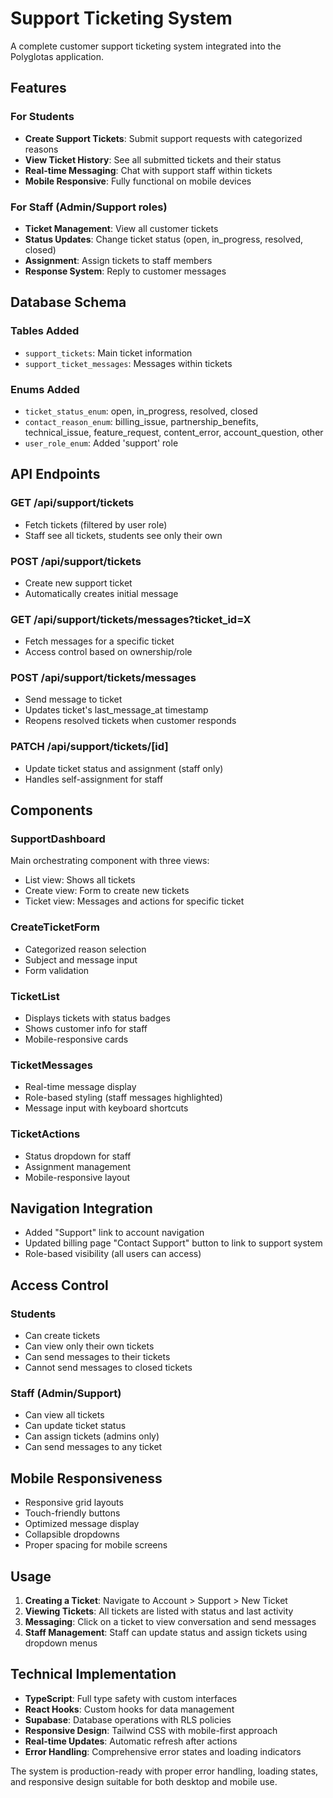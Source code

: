 # Support Ticketing System

A complete customer support ticketing system integrated into the Polyglotas application.

## Features

### For Students
- **Create Support Tickets**: Submit support requests with categorized reasons
- **View Ticket History**: See all submitted tickets and their status
- **Real-time Messaging**: Chat with support staff within tickets
- **Mobile Responsive**: Fully functional on mobile devices

### For Staff (Admin/Support roles)
- **Ticket Management**: View all customer tickets
- **Status Updates**: Change ticket status (open, in_progress, resolved, closed)
- **Assignment**: Assign tickets to staff members
- **Response System**: Reply to customer messages

## Database Schema

### Tables Added
- `support_tickets`: Main ticket information
- `support_ticket_messages`: Messages within tickets

### Enums Added
- `ticket_status_enum`: open, in_progress, resolved, closed
- `contact_reason_enum`: billing_issue, partnership_benefits, technical_issue, feature_request, content_error, account_question, other
- `user_role_enum`: Added 'support' role

## API Endpoints

### GET /api/support/tickets
- Fetch tickets (filtered by user role)
- Staff see all tickets, students see only their own

### POST /api/support/tickets
- Create new support ticket
- Automatically creates initial message

### GET /api/support/tickets/messages?ticket_id=X
- Fetch messages for a specific ticket
- Access control based on ownership/role

### POST /api/support/tickets/messages
- Send message to ticket
- Updates ticket's last_message_at timestamp
- Reopens resolved tickets when customer responds

### PATCH /api/support/tickets/[id]
- Update ticket status and assignment (staff only)
- Handles self-assignment for staff

## Components

### SupportDashboard
Main orchestrating component with three views:
- List view: Shows all tickets
- Create view: Form to create new tickets
- Ticket view: Messages and actions for specific ticket

### CreateTicketForm
- Categorized reason selection
- Subject and message input
- Form validation

### TicketList
- Displays tickets with status badges
- Shows customer info for staff
- Mobile-responsive cards

### TicketMessages
- Real-time message display
- Role-based styling (staff messages highlighted)
- Message input with keyboard shortcuts

### TicketActions
- Status dropdown for staff
- Assignment management
- Mobile-responsive layout

## Navigation Integration

- Added "Support" link to account navigation
- Updated billing page "Contact Support" button to link to support system
- Role-based visibility (all users can access)

## Access Control

### Students
- Can create tickets
- Can view only their own tickets
- Can send messages to their tickets
- Cannot send messages to closed tickets

### Staff (Admin/Support)
- Can view all tickets
- Can update ticket status
- Can assign tickets (admins only)
- Can send messages to any ticket

## Mobile Responsiveness

- Responsive grid layouts
- Touch-friendly buttons
- Optimized message display
- Collapsible dropdowns
- Proper spacing for mobile screens

## Usage

1. **Creating a Ticket**: Navigate to Account > Support > New Ticket
2. **Viewing Tickets**: All tickets are listed with status and last activity
3. **Messaging**: Click on a ticket to view conversation and send messages
4. **Staff Management**: Staff can update status and assign tickets using dropdown menus

## Technical Implementation

- **TypeScript**: Full type safety with custom interfaces
- **React Hooks**: Custom hooks for data management
- **Supabase**: Database operations with RLS policies
- **Responsive Design**: Tailwind CSS with mobile-first approach
- **Real-time Updates**: Automatic refresh after actions
- **Error Handling**: Comprehensive error states and loading indicators

The system is production-ready with proper error handling, loading states, and responsive design suitable for both desktop and mobile use.